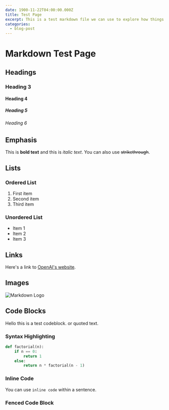 ```yaml
---
date: 1900-11-22T04:00:00.000Z
title: Test Page
excerpt: This is a test markdown file we can use to explore how things render out.
categories:
  - blog-post
---
```


# Markdown Test Page

## Headings

### Heading 3

#### Heading 4

##### Heading 5

###### Heading 6

## Emphasis

This is **bold text** and this is *italic text*. You can also use ~~strikethrough~~.

## Lists

### Ordered List

1. First item
2. Second item
3. Third item

### Unordered List

- Item 1
- Item 2
- Item 3

## Links

Here's a link to [OpenAI's website](https://openai.com).

## Images

![Markdown Logo](https://upload.wikimedia.org/wikipedia/commons/4/48/Markdown-mark.svg)

## Code Blocks

  Hello this is a test codeblock. or quoted text.

### Syntax Highlighting

```python
def factorial(n):
    if n == 0:
        return 1
    else:
        return n * factorial(n - 1)
```

### Inline Code

You can use `inline code` within a sentence.

### Fenced Code Block

